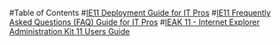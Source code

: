 #Table of Contents
#[IE11 Deployment Guide for IT Pros](ie11-deployment-guide-for-it-pros.md)
#[IE11 Frequently Asked Questions (FAQ) Guide for IT Pros](faq-for-it-pros-ie11.md)
#[IEAK 11 - Internet Explorer Administration Kit 11 Users Guide](ieak-11-internet-explorer-administration-kit-11-users-guide.md)
